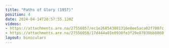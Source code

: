 ```yaml
---
title: "Paths of Glory (1957)"
position: 4
date: 2024-04-14T20:57:55.120Z
videos: 
- https://attachments.are.na/27556057/ec1e268543081316e8ee5aca02f7007c.mp4?1713128276
- https://attachments.are.na/27556058/17d444a01e0930fe3f29e87830bb8860.mp4?1713128277
layout: binoculars
---
```


